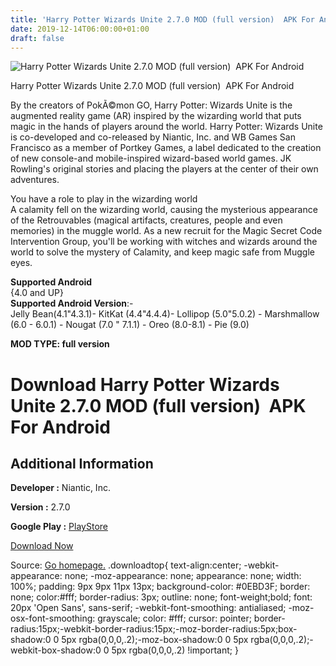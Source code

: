 ```yaml
---
title: 'Harry Potter Wizards Unite 2.7.0 MOD (full version)  APK For Android'
date: 2019-12-14T06:00:00+01:00
draft: false
---
```


![Harry Potter Wizards Unite 2.7.0 MOD (full version)  APK For Android](https://i0.wp.com/apkhome.net/wp-content/uploads/2019/11/Harry-Potter-Wizards-Unite-1.png "Harry Potter Wizards Unite 2.7.0 MOD (full version)  APK For Android")

  

Harry Potter Wizards Unite 2.7.0 MOD (full version)  APK For Android

By the creators of PokÃ©mon GO, Harry Potter: Wizards Unite is the augmented reality game (AR) inspired by the wizarding world that puts magic in the hands of players around the world. Harry Potter: Wizards Unite is co-developed and co-released by Niantic, Inc. and WB Games San Francisco as a member of Portkey Games, a label dedicated to the creation of new console-and mobile-inspired wizard-based world games. JK Rowling's original stories and placing the players at the center of their own adventures.

You have a role to play in the wizarding world  
A calamity fell on the wizarding world, causing the mysterious appearance of the Retrouvables (magical artifacts, creatures, people and even memories) in the muggle world. As a new recruit for the Magic Secret Code Intervention Group, you'll be working with witches and wizards around the world to solve the mystery of Calamity, and keep magic safe from Muggle eyes.

**Supported Android**  
{4.0 and UP}  
**Supported Android Version**:-  
Jelly Bean(4.1"4.3.1)- KitKat (4.4"4.4.4)- Lollipop (5.0"5.0.2) - Marshmallow (6.0 - 6.0.1) - Nougat (7.0 " 7.1.1) - Oreo (8.0-8.1) - Pie (9.0)

**MOD TYPE: full version**

Download Harry Potter Wizards Unite 2.7.0 MOD (full version)  APK For Android
==============================================================================

Additional Information
----------------------

**Developer :** Niantic, Inc.

**Version :** 2.7.0

**Google Play :** [PlayStore](https://play.google.com/store/apps/details?id=com.nianticlabs.hpwu.prod)

  

[Download Now](https://store4app.co/post/harry-potter-wizards-unite-2-7-0-mod-full-version-apk-for-android_1574791543)

  
Source: [Go homepage.](https://store4app.co/post/harry-potter-wizards-unite-2-7-0-mod-full-version-apk-for-android_1574791543) .downloadtop{ text-align:center; -webkit-appearance: none; -moz-appearance: none; appearance: none; width: 100%; padding: 9px 9px 11px 13px; background-color: #0EBD3F; border: none; color:#fff; border-radius: 3px; outline: none; font-weight;bold; font: 20px 'Open Sans', sans-serif; -webkit-font-smoothing: antialiased; -moz-osx-font-smoothing: grayscale; color: #fff; cursor: pointer; border-radius:15px;-webkit-border-radius:15px;-moz-border-radius:5px;box-shadow:0 0 5px rgba(0,0,0,.2);-moz-box-shadow:0 0 5px rgba(0,0,0,.2);-webkit-box-shadow:0 0 5px rgba(0,0,0,.2) !important; }